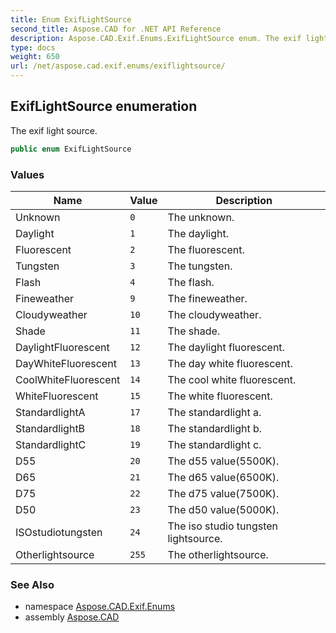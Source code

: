 ```yaml
---
title: Enum ExifLightSource
second_title: Aspose.CAD for .NET API Reference
description: Aspose.CAD.Exif.Enums.ExifLightSource enum. The exif light source
type: docs
weight: 650
url: /net/aspose.cad.exif.enums/exiflightsource/
---
```

## ExifLightSource enumeration

The exif light source.

```csharp
public enum ExifLightSource
```

### Values

| Name | Value | Description |
| --- | --- | --- |
| Unknown | `0` | The unknown. |
| Daylight | `1` | The daylight. |
| Fluorescent | `2` | The fluorescent. |
| Tungsten | `3` | The tungsten. |
| Flash | `4` | The flash. |
| Fineweather | `9` | The fineweather. |
| Cloudyweather | `10` | The cloudyweather. |
| Shade | `11` | The shade. |
| DaylightFluorescent | `12` | The daylight fluorescent. |
| DayWhiteFluorescent | `13` | The day white fluorescent. |
| CoolWhiteFluorescent | `14` | The cool white fluorescent. |
| WhiteFluorescent | `15` | The white fluorescent. |
| StandardlightA | `17` | The standardlight a. |
| StandardlightB | `18` | The standardlight b. |
| StandardlightC | `19` | The standardlight c. |
| D55 | `20` | The d55 value(5500K). |
| D65 | `21` | The d65 value(6500K). |
| D75 | `22` | The d75 value(7500K). |
| D50 | `23` | The d50 value(5000K). |
| ISOstudiotungsten | `24` | The iso studio tungsten lightsource. |
| Otherlightsource | `255` | The otherlightsource. |

### See Also

* namespace [Aspose.CAD.Exif.Enums](../../aspose.cad.exif.enums/)
* assembly [Aspose.CAD](../../)


